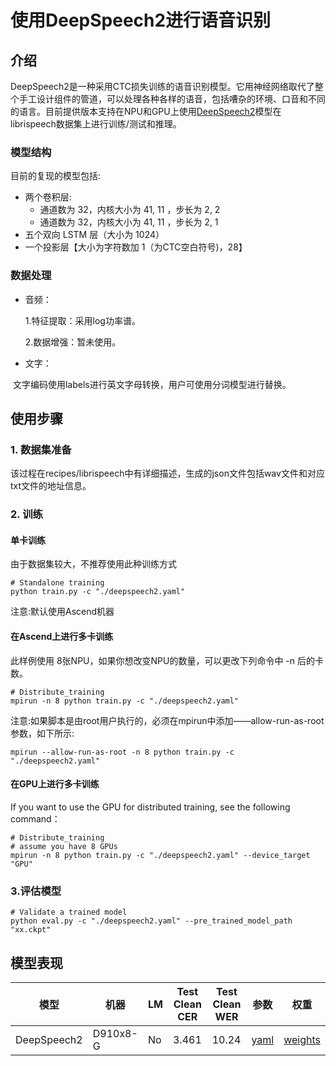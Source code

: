 # 使用DeepSpeech2进行语音识别



## 介绍

DeepSpeech2是一种采用CTC损失训练的语音识别模型。它用神经网络取代了整个手工设计组件的管道，可以处理各种各样的语音，包括嘈杂的环境、口音和不同的语言。目前提供版本支持在NPU和GPU上使用[DeepSpeech2](http://arxiv.org/pdf/1512.02595v1.pdf)模型在librispeech数据集上进行训练/测试和推理。

### 模型结构

目前的复现的模型包括:

- 两个卷积层:
  - 通道数为 32，内核大小为  41, 11 ，步长为  2, 2
  - 通道数为 32，内核大小为  41, 11 ，步长为  2, 1
- 五个双向 LSTM 层（大小为 1024）
- 一个投影层【大小为字符数加 1（为CTC空白符号)，28】

### 数据处理

- 音频：

  1.特征提取：采用log功率谱。

  2.数据增强：暂未使用。

- 文字：

​		文字编码使用labels进行英文字母转换，用户可使用分词模型进行替换。

## 使用步骤

### 1. 数据集准备
该过程在recipes/librispeech中有详细描述，生成的json文件包括wav文件和对应txt文件的地址信息。

### 2. 训练
#### 单卡训练
由于数据集较大，不推荐使用此种训练方式
```shell
# Standalone training
python train.py -c "./deepspeech2.yaml"
```

注意:默认使用Ascend机器

#### 在Ascend上进行多卡训练

此样例使用 8张NPU，如果你想改变NPU的数量，可以更改下列命令中 -n 后的卡数。
```shell
# Distribute_training
mpirun -n 8 python train.py -c "./deepspeech2.yaml"
```
注意:如果脚本是由root用户执行的，必须在mpirun中添加——allow-run-as-root参数，如下所示:
```shell
mpirun --allow-run-as-root -n 8 python train.py -c "./deepspeech2.yaml"
```

#### 在GPU上进行多卡训练
If you want to use the GPU for distributed training, see the following command：
```shell
# Distribute_training
# assume you have 8 GPUs
mpirun -n 8 python train.py -c "./deepspeech2.yaml" --device_target "GPU"
```

### 3.评估模型

```shell
# Validate a trained model
python eval.py -c "./deepspeech2.yaml" --pre_trained_model_path "xx.ckpt"
```



## **模型表现**

| 模型        | 机器     | LM   | Test Clean CER | Test Clean WER | 参数                                                                                               | 权重                                                         |
| ----------- | -------- | ---- | -------------- | -------------- |--------------------------------------------------------------------------------------------------| ------------------------------------------------------------ |
| DeepSpeech2 | D910x8-G | No   | 3.461          | 10.24          | [yaml](https://github.com/mindsporelab/mindaudio/blob/main/example/deepspeech2/deepspeech2.yaml) | [weights](https://download.mindspore.cn/toolkits/mindaudio/deepspeech2/deepspeech2.ckpt) |
